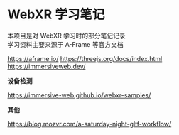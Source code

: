 # WebXR 学习笔记

本项目是对 WebXR 学习时的部分笔记记录  
学习资料主要来源于 A-Frame 等官方文档

https://aframe.io/
https://threejs.org/docs/index.html
https://immersiveweb.dev/

**设备检测**

https://immersive-web.github.io/webxr-samples/

**其他**

https://blog.mozvr.com/a-saturday-night-gltf-workflow/

